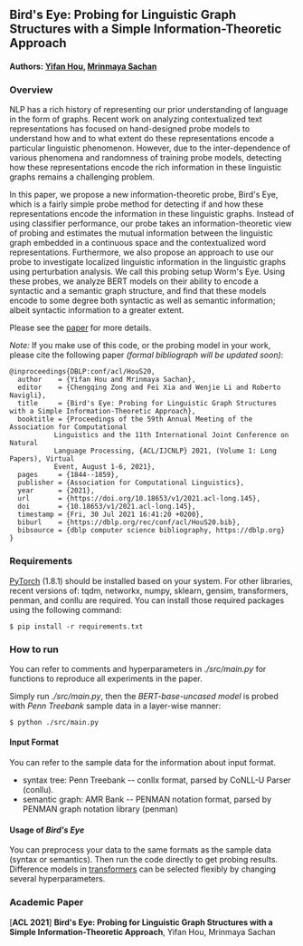 ## Bird's Eye: Probing for Linguistic Graph Structures with a Simple Information-Theoretic Approach

#### Authors: [Yifan Hou](https://yifan-h.github.io/), [Mrinmaya Sachan](http://www.mrinmaya.io/)

### Overview

NLP has a rich history of representing our prior understanding of language in the form of graphs. Recent work on analyzing contextualized text representations has focused on hand-designed probe models to understand how and to what extent do these representations encode a particular linguistic phenomenon. However, due to the inter-dependence of various phenomena and randomness of training probe models, detecting how these representations encode the rich information in these linguistic graphs remains a challenging problem. 

In this paper, we propose a new information-theoretic probe, Bird's Eye, which is a fairly simple probe method for detecting if and how these representations encode the information in these linguistic graphs. Instead of using classifier performance, our probe takes an information-theoretic view of probing and estimates the mutual information between the linguistic graph embedded in a continuous space and the contextualized word representations. Furthermore, we also propose an approach to use our probe to investigate localized linguistic information in the linguistic graphs using perturbation analysis. We call this probing setup Worm's Eye. Using these probes, we analyze BERT models on their ability to encode a syntactic and a semantic graph structure, and find that these models encode to some degree both syntactic as well as semantic information; albeit syntactic information to a greater extent. 

Please see the [paper](https://arxiv.org/abs/2105.02629) for more details. 

*Note:* If you make use of this code, or the probing model in your work, please cite the following paper *(formal bibliograph will be updated soon)*:

	@inproceedings{DBLP:conf/acl/HouS20,
	  author    = {Yifan Hou and Mrinmaya Sachan},
	  editor    = {Chengqing Zong and Fei Xia and Wenjie Li and Roberto Navigli},
	  title     = {Bird's Eye: Probing for Linguistic Graph Structures with a Simple Information-Theoretic Approach},
	  booktitle = {Proceedings of the 59th Annual Meeting of the Association for Computational
		       Linguistics and the 11th International Joint Conference on Natural
		       Language Processing, {ACL/IJCNLP} 2021, (Volume 1: Long Papers), Virtual
		       Event, August 1-6, 2021},
	  pages     = {1844--1859},
	  publisher = {Association for Computational Linguistics},
	  year      = {2021},
	  url       = {https://doi.org/10.18653/v1/2021.acl-long.145},
	  doi       = {10.18653/v1/2021.acl-long.145},
	  timestamp = {Fri, 30 Jul 2021 16:41:20 +0200},
	  biburl    = {https://dblp.org/rec/conf/acl/HouS20.bib},
	  bibsource = {dblp computer science bibliography, https://dblp.org}
	}


### Requirements

[PyTorch](https://pytorch.org/get-started/locally/) (1.8.1) should be installed based on your system. For other libraries, recent versions of: tqdm, networkx, numpy, sklearn, gensim, transformers, penman, and conllu are required. You can install those required packages using the following command:

	$ pip install -r requirements.txt

### How to run

You can refer to comments and hyperparameters in *./src/main.py* for functions to reproduce all experiments in the paper. 

Simply run *./src/main.py*, then the *BERT-base-uncased model* is probed with *Penn Treebank* sample data in a layer-wise manner:

	$ python ./src/main.py

#### Input Format

You can refer to the sample data for the information about input format.

* syntax tree: Penn Treebank -- conllx format, parsed by CoNLL-U Parser (conllu).
* semantic graph: AMR Bank -- PENMAN notation format, parsed by PENMAN graph notation library (penman)

#### Usage of *Bird's Eye*

You can preprocess your data to the same formats as the sample data (syntax or semantics). Then run the code directly to get probing results. Difference models in [transformers](https://huggingface.co/transformers/) can be selected flexibly by changing several hyperparameters.

### Academic Paper

[**ACL 2021**] **Bird's Eye: Probing for Linguistic Graph Structures with a Simple Information-Theoretic Approach**, Yifan Hou, Mrinmaya Sachan
